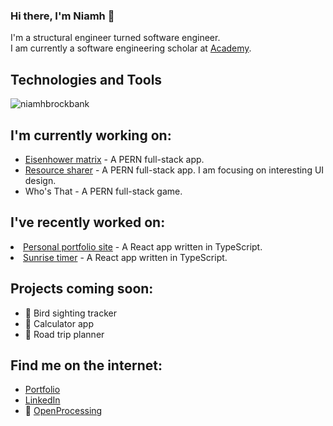 <h3>Hi there, I'm Niamh 👋</h3>
I'm a structural engineer turned software engineer. 
<br>I am currently a software engineering scholar at <a href='https://academy.tech/'>Academy</a>.

<h2>Technologies and Tools</h2>
<!---
dynamic version:
[![Top Langs](https://github-readme-stats.vercel.app/api/top-langs/?username=niamhbrockbank&layout=compact)](https://github.com/anuraghazra/github-readme-stats)
--->
<p><img src="https://github-readme-stats.vercel.app/api/top-langs?username=niamhbrockbank&show_icons=true&locale=en&layout=compact" alt="niamhbrockbank" /></p>

<h2>I'm currently working on:</h2>
<ul>
  <li><a href='https://priorities-measure.netlify.app/'>Eisenhower matrix</a> - A PERN full-stack app.</li>
  <li><a href='https://resource-sharer.netlify.app/'>Resource sharer</a> - A PERN full-stack app. I am focusing on interesting UI design.</li>
  <li>Who's That - A PERN full-stack game.</li>
</ul>

<h2>I've recently worked on:</h2>
  <li><a href='https://niamh-brockbank.netlify.app'/>Personal portfolio site</a> - A React app written in TypeScript.</li>
  <li><a href='https://sunrise-sunset-nb.netlify.app/'>Sunrise timer</a> - A React app written in TypeScript.</li>
<ul>
  
</ul>

<h2>Projects coming soon:</h2>
<ul> 
  <li>🦆 Bird sighting tracker</li>
  <li>🧮 Calculator app</li>
  <li>🚗 Road trip planner</li>
</ul>

<h2>Find me on the internet:</h2>
<ul>
  <li><a href='https://niamh-brockbank.netlify.app'>Portfolio</a></li>
  <li><a href='https://www.linkedin.com/in/niamh-brockbank/'>LinkedIn</a></li>
  <li>🎨 <a href='https://openprocessing.org/user/334108/?view=activity&o=14'>OpenProcessing</a></li>
</ul>

<!---
niamhbrockbank/niamhbrockbank is a ✨ special ✨ repository because its `README.md` (this file) appears on your GitHub profile.
You can click the Preview link to take a look at your changes.
--->
